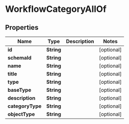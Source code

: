 

# WorkflowCategoryAllOf


## Properties

Name | Type | Description | Notes
------------ | ------------- | ------------- | -------------
**id** | **String** |  |  [optional]
**schemaId** | **String** |  |  [optional]
**name** | **String** |  |  [optional]
**title** | **String** |  |  [optional]
**type** | **String** |  |  [optional]
**baseType** | **String** |  |  [optional]
**description** | **String** |  |  [optional]
**categoryType** | **String** |  |  [optional]
**objectType** | **String** |  |  [optional]



